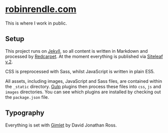 
# [robinrendle.com](http://robinrendle.com)

This is where I work in public. 

## Setup

This project runs on [Jekyll](https://jekyllrb.com/), so all content is written in Markdown and processed by [Redcarpet](https://github.com/vmg/redcarpet). At the moment everything is published via [Siteleaf v.2](http://v2.siteleaf.com/).

CSS is preprocessed with Sass, whilst JavaScript is written in plain ES5.

All assets, including images, JavaScript and Sass files, are contained within the `_static` directory. [Gulp](http://gulpjs.com/) plugins then process these files into `css`, `js` and `images` directories. You can see which plugins are installed by checking out the `package.json` file.



## Typography

Everything is set with [Gimlet](http://djr.com/gimlet) by David Jonathan Ross.

